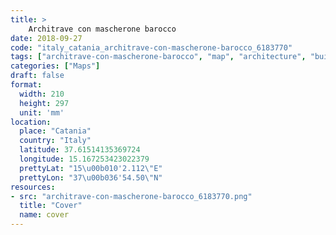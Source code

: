 ```yaml
---
title: > 
    Architrave con mascherone barocco
date: 2018-09-27
code: "italy_catania_architrave-con-mascherone-barocco_6183770"
tags: ["architrave-con-mascherone-barocco", "map", "architecture", "buildings", "Catania", "Italy"]
categories: ["Maps"]
draft: false
format:
  width: 210
  height: 297
  unit: 'mm'
location:
  place: "Catania"
  country: "Italy"
  latitude: 37.61514135369724
  longitude: 15.167253423022379
  prettyLat: "15\u00b010'2.112\"E"
  prettyLon: "37\u00b036'54.50\"N"
resources:
- src: "architrave-con-mascherone-barocco_6183770.png"
  title: "Cover"
  name: cover
---
```

